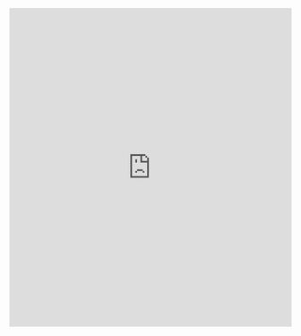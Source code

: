 <p><iframe allowfullscreen width="100%" height="569" class="google-slides-iframe" frameborder="0" scrolling="no" src="https://docs.google.com/presentation/d/e/2PACX-1vTA5W3GD-VKDJ7BN9TEvNwyRbPutRoUK_EFp-qk0MhODIH_eausHl7Mk9zwPvNznr6eOocOKTIjTbG4/embed?start=false&amp;loop=false&amp;delayms=3000"></iframe></p>